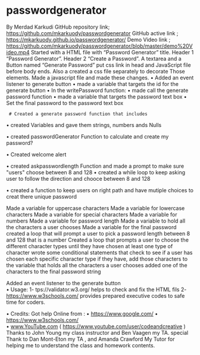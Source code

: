 # passwordgenerator
By Merdad Karkudi
GitHub repository link; https://github.com/mkarkuody/passwordgenerator
GitHub active link ; https://mkarkuody.github.io/passwordgenerator/
Demo Video link ; https://github.com/mkarkuody/passwordgenerator/blob/master/demo%20Video.mp4
Started with a HTML file with “Password Generator” title. Header 1 “Password Generator”. Header 2 “Create a Password”. A textarea and a Button named “Generate Password” put css link in head and JavaScript file before body ends. Also a created a css file separately to decorate Those elements.
Made a javascript file and made these changes.
•	Added an event listener to generate button
•	made a variable that targets the id for the generate button
•	In the writePassword function:
•	made call the generate password function
•	made a variable that targets the password text box
•	Set the final password to the password text box

     # Created a generate password function that includes
      
•	created Variables and gave them strings, numbers ands Nulls

•	created passwordGenerator Function to calculate and create my password?

•	Created welcome alert

•	created askpasswordlength Function and made a prompt to make sure "users" choose between 8 and 128
•	created a while loop to keep asking user to follow the direction and chooce between 8 and 128

•	created a function to keep users on right path and have mutiple choices to creat there unique password

 Made a variable for uppercase characters
 Made a variable for lowercase characters
 Made a variable for special characters
 Made a variable for numbers
 Made a variable for password length
 Made a variable to hold all the characters a user chooses
 Made a variable for the final password
 created a loop that will prompt a user to pick a password length between 8 and 128 that is a number
 Created a loop that prompts a user to choose the different character types until they have chosen at least one type of character
 wrote some conditional statements that check to see if a user has chosen each specific character type if they have, add those characters to the variable that holds all the characters a user chooses
 added one of the characters to the final password string

  Added an event listener to the generate button  
• Usage: 
1-	tps://validator.w3.org/  helps to check and fix the HTML fils
2-	https://www.w3schools.com/ provides prepared executive codes to safe time for coders.

• Credits:
Got help Online from : 
•	https://www.google.com/
•	https://www.w3schools.com/  
•	www.YouTube.com  ( https://www.youtube.com/user/codeandcreative )
 Thanks to John Young my class instructor and Ben Vaagen my TA. special Thank to Dan Mont-Eton my TA , and Amanda Crawford My Tutor for helping me to understand the class and homework contents.






